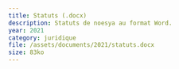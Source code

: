 ```yaml
---
title: Statuts (.docx)
description: Statuts de noesya au format Word.
year: 2021
category: juridique
file: /assets/documents/2021/statuts.docx
size: 83ko
---
```

